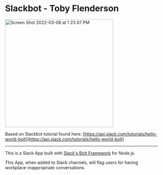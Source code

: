 # Slackbot - Toby Flenderson

<img width="356" alt="Screen Shot 2022-03-08 at 1 23 07 PM" src="https://user-images.githubusercontent.com/29410943/157301425-6f2c8fad-3c8e-4720-8f10-fb0048add39e.png">

Based on Slackbot tutorial found here:
[https://api.slack.com/tutorials/hello-world-bolt](https://api.slack.com/tutorials/hello-world-bolt)


---

This is a Slack App built with [Slack's Bolt Framework](https://slack.dev/bolt-js/tutorial/getting-started) for Node.js.

This App, when added to Slack channels, will flag users for having workplace-inappropriate conversations.
